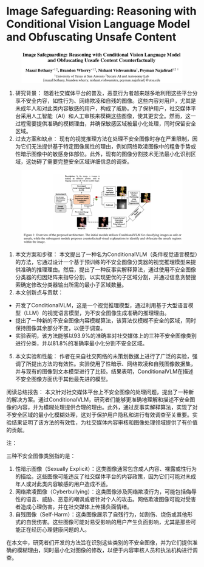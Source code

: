 # Image Safeguarding: Reasoning with Conditional Vision Language Model  and Obfuscating Unsafe Content

<figure><img src="../.gitbook/assets/image (34).png" alt=""><figcaption></figcaption></figure>

1. 研究背景： 随着社交媒体平台的普及，恶意行为者越来越多地利用这些平台分享不安全内容，如性行为、网络欺凌和自残的图像。这些内容对用户，尤其是未成年人和对此类内容敏感的用户，构成了威胁。为了保护用户，社交媒体平台采用人工智能（AI）和人工审核来模糊这些图像，使其更安全。然而，这一过程需要提供准确的模糊理由，并确保敏感区域被最小化处理，同时保留安全区域。
2. 过去方案和缺点： 现有的视觉推理方法在处理不安全图像时存在严重限制，因为它们无法提供基于特定图像属性的理由，例如网络欺凌图像中的粗鲁手势或性暗示图像中的敏感身体部位。此外，现有的图像分割技术无法最小化识别区域，这妨碍了需要完整安全区域详细信息的调查。

<figure><img src="../.gitbook/assets/image (35).png" alt=""><figcaption></figcaption></figure>

1. 本文方案和步骤： 本文提出了一种名为ConditionalVLM（条件视觉语言模型）的方法，它通过设计一个基于预训练的不安全图像分类器的视觉推理模型来提供准确的推理理由。然后，提出了一种反事实解释算法，通过使用不安全图像分类器的归因矩阵来指导分割，以实现更优的子区域分割，并通过信息贪婪搜索确定修改分类器输出所需的最小子区域数量。
2. 本文创新点与贡献：

* 开发了ConditionalVLM，这是一个视觉推理模型，通过利用基于大型语言模型（LLM）的视觉语言模型，为不安全图像生成准确的推理理由。
* 提出了一种新的不安全图像内容模糊算法，该算法仅模糊不安全的区域，同时保持图像其余部分不变，以便于调查。
* 实验表明，该方法能够以93.9%的准确率对社交媒体上的三种不安全图像类别进行分类，并以81.8%的准确率最小化分割不安全区域。

5. 本文实验和性能： 作者在来自社交网络的未策划数据上进行了广泛的实验，强调了所提出方法的有效性。实验使用了性暗示、网络欺凌和自残图像数据集，并与现有的图像到文本模型进行了比较。结果表明，ConditionalVLM在描述不安全图像方面优于其他最先进的模型。

阅读总结报告： 本文针对社交媒体平台上不安全图像的处理问题，提出了一种新的解决方案。通过ConditionalVLM，研究者们能够更准确地理解和描述不安全图像的内容，并为模糊处理提供合理的理由。此外，通过反事实解释算法，实现了对不安全区域的最小化模糊处理，这对于保护用户隐私和进行有效调查至关重要。实验结果证明了该方法的有效性，为社交媒体内容审核和图像处理领域提供了有价值的贡献。



注：

三种不安全图像类别指的是：

1. 性暗示图像（Sexually Explicit）：这类图像通常包含成人内容、裸露或性行为的描绘。这些图像可能违反了社交媒体平台的内容政策，因为它们可能对未成年人或对此类内容敏感的用户造成不适。
2. 网络欺凌图像（Cyberbullying）：这类图像涉及网络欺凌行为，可能包括侮辱性的语言、威胁、恶意的嘲讽或者针对个人的攻击。网络欺凌图像可能对受害者造成心理伤害，并在社交媒体上传播负面情绪。
3. 自残图像（Self-Harm）：这类图像展示了自残行为，如割伤、烧伤或其他形式的自我伤害。这些图像可能对易受影响的用户产生负面影响，尤其是那些可能正在经历心理健康问题的人。

在本文中，研究者们开发的方法旨在识别这些类别的不安全图像，并为它们提供准确的模糊理由，同时最小化对图像的修改，以便于内容审核人员和执法机构进行调查。

